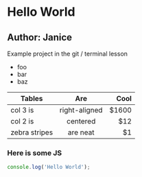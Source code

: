 # Hello World
## Author: Janice

Example project in the git / terminal lesson

- foo
- bar
- baz

| Tables        | Are           | Cool  |
| ------------- |:-------------:| -----:|
| col 3 is      | right-aligned | $1600 |
| col 2 is      | centered      |   $12 |
| zebra stripes | are neat      |    $1 |

### Here is some JS

```js
console.log('Hello World');
```